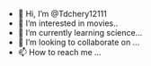 - 👋 Hi, I’m @Tdchery12111
- 👀 I’m interested in movies..
- 🌱 I’m currently learning science...
- 💞️ I’m looking to collaborate on ...
- 📫 How to reach me ...

<!---
Tdchery12111/Tdchery12111 is a ✨ special ✨ repository because its `README.md` (this file) appears on your GitHub profile.
You can click the Preview link to take a look at your changes.
--->
